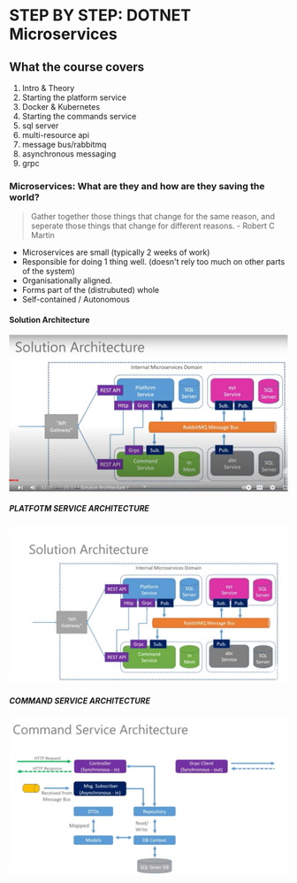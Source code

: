 # STEP BY STEP: DOTNET Microservices

## What the course covers

1. Intro & Theory
2. Starting the platform service
3. Docker & Kubernetes
4. Starting the commands service
5. sql server
6. multi-resource api
7. message bus/rabbitmq
8. asynchronous messaging
9. grpc

### Microservices: What are they and how are they saving the world?

> Gather together those things that change for the same reason, and seperate those things that change for different reasons. - Robert C Martin

* Microservices are small (typically 2 weeks of work)
* Responsible for doing 1 thing well. (doesn't rely too much on other parts of the system)
* Organisationally aligned.
* Forms part of the (distrubuted) whole
* Self-contained / Autonomous

#### Solution Architecture

![Solution Architecture](solution-architecture.jpg)

##### PLATFOTM SERVICE ARCHITECTURE

![Platform Service Architecture](platform-service-architecture.jpg)

##### COMMAND SERVICE ARCHITECTURE

![Command Service Architecture](command-service-architecture.jpg)
